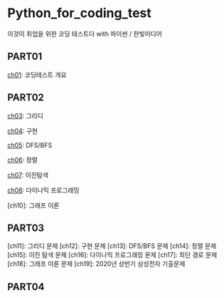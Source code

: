 # Python_for_coding_test
이것이 취업을 위한 코딩 테스트다 with 파이썬 / 한빛미디어

## PART01
[ch01](https://github.com/bluvory/Python_for_coding_test/tree/main/ch01): 코딩테스트 개요

## PART02
[ch03](https://github.com/bluvory/Python_for_coding_test/tree/main/ch03): 그리디

[ch04](https://github.com/bluvory/Python_for_coding_test/tree/main/ch04): 구현

[ch05](https://github.com/bluvory/Python_for_coding_test/tree/main/ch05): DFS/BFS

[ch06](https://github.com/bluvory/Python_for_coding_test/tree/main/ch06): 정렬

[ch07](https://github.com/bluvory/Python_for_coding_test/tree/main/ch07): 이진탐색

[ch08](https://github.com/bluvory/Python_for_coding_test/tree/main/ch08): 다이나믹 프로그래밍

[ch09]: 최단경로

[ch10]: 그래프 이론

## PART03
[ch11]: 그리디 문제
[ch12]: 구현 문제
[ch13]: DFS/BFS 문제
[ch14]: 정렬 문제
[ch15]: 이진 탐색 문제
[ch16]: 다이나믹 프로그래밍 문제
[ch17]: 최단 경로 문제
[ch18]: 그래프 이론 문제
[ch19]: 2020년 상반기 삼성전자 기출문제

## PART04
